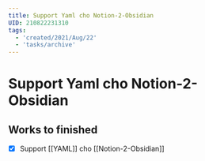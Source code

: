 ```yaml
---
title: Support Yaml cho Notion-2-Obsidian
UID: 210822231310
tags:
  - 'created/2021/Aug/22'
  - 'tasks/archive'
---
```

# Support Yaml cho Notion-2-Obsidian


## Works to finished
- [x] Support [[YAML]] cho [[Notion-2-Obsidian]]

